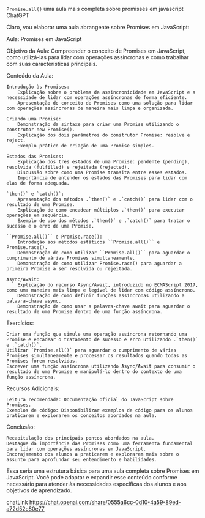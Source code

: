 ``Promise.all()``
 uma aula mais completa sobre promisses em javascript
ChatGPT

Claro, vou elaborar uma aula abrangente sobre Promises em JavaScript:

Aula: Promises em JavaScript

Objetivo da Aula: Compreender o conceito de Promises em JavaScript, como utilizá-las para lidar com operações assíncronas e como trabalhar com suas características principais.

Conteúdo da Aula:

    Introdução às Promises:
        Explicação sobre o problema da assincronicidade em JavaScript e a necessidade de lidar com operações assíncronas de forma eficiente.
        Apresentação do conceito de Promises como uma solução para lidar com operações assíncronas de maneira mais limpa e organizada.

    Criando uma Promise:
        Demonstração da sintaxe para criar uma Promise utilizando o construtor new Promise().
        Explicação dos dois parâmetros do construtor Promise: resolve e reject.
        Exemplo prático de criação de uma Promise simples.

    Estados das Promises:
        Explicação dos três estados de uma Promise: pendente (pending), resolvida (fulfilled) e rejeitada (rejected).
        Discussão sobre como uma Promise transita entre esses estados.
        Importância de entender os estados das Promises para lidar com elas de forma adequada.

    `then()` e `catch()`:
        Apresentação dos métodos .`then()` e .`catch()` para lidar com o resultado de uma Promise.
        Explicação de como encadear múltiplos .`then()` para executar operações em sequência.
        Exemplo de uso dos métodos .`then()` e .`catch()` para tratar o sucesso e o erro de uma Promise.

    ``Promise.all()`` e Promise.race():
        Introdução aos métodos estáticos ``Promise.all()`` e Promise.race().
        Demonstração de como utilizar ``Promise.all()`` para aguardar o cumprimento de várias Promises simultaneamente.
        Demonstração de como utilizar Promise.race() para aguardar a primeira Promise a ser resolvida ou rejeitada.

    Async/Await:
        Explicação do recurso Async/Await, introduzido no ECMAScript 2017, como uma maneira mais limpa e legível de lidar com código assíncrono.
        Demonstração de como definir funções assíncronas utilizando a palavra-chave async.
        Demonstração de como usar a palavra-chave await para aguardar o resultado de uma Promise dentro de uma função assíncrona.

Exercícios:

    Criar uma função que simule uma operação assíncrona retornando uma Promise e encadear o tratamento de sucesso e erro utilizando .`then()` e .`catch()`.
    Utilizar `Promise.all()` para aguardar o cumprimento de várias Promises simultaneamente e processar os resultados quando todas as Promises forem resolvidas.
    Escrever uma função assíncrona utilizando Async/Await para consumir o resultado de uma Promise e manipulá-lo dentro do contexto de uma função assíncrona.

Recursos Adicionais:

    Leitura recomendada: Documentação oficial do JavaScript sobre Promises.
    Exemplos de código: Disponibilizar exemplos de código para os alunos praticarem e explorarem os conceitos abordados na aula.

Conclusão:

    Recapitulação dos principais pontos abordados na aula.
    Destaque da importância das Promises como uma ferramenta fundamental para lidar com operações assíncronas em JavaScript.
    Encorajamento dos alunos a praticarem e explorarem mais sobre o assunto para aprofundar seu entendimento e habilidades.

Essa seria uma estrutura básica para uma aula completa sobre Promises em JavaScript. Você pode adaptar e expandir esse conteúdo conforme necessário para atender às necessidades específicas dos alunos e aos objetivos de aprendizado.

chatLink
https://chat.openai.com/share/0555a6cc-0d10-4a59-89ed-a72d52c80e77